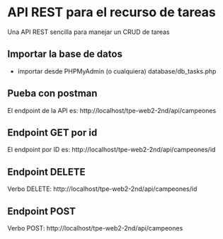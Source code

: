 # API REST para el recurso de tareas
Una API REST sencilla para manejar un CRUD de tareas

## Importar la base de datos
- importar desde PHPMyAdmin (o cualquiera) database/db_tasks.php


## Pueba con postman
El endpoint de la API es: http://localhost/tpe-web2-2nd/api/campeones

## Endpoint GET por id
El endpoint por ID es: http://localhost/tpe-web2-2nd/api/campeones/id

## Endpoint DELETE
Verbo DELETE: http://localhost/tpe-web2-2nd/api/campeones/id

## Endpoint POST
Verbo POST: http://localhost/tpe-web2-2nd/api/campeones